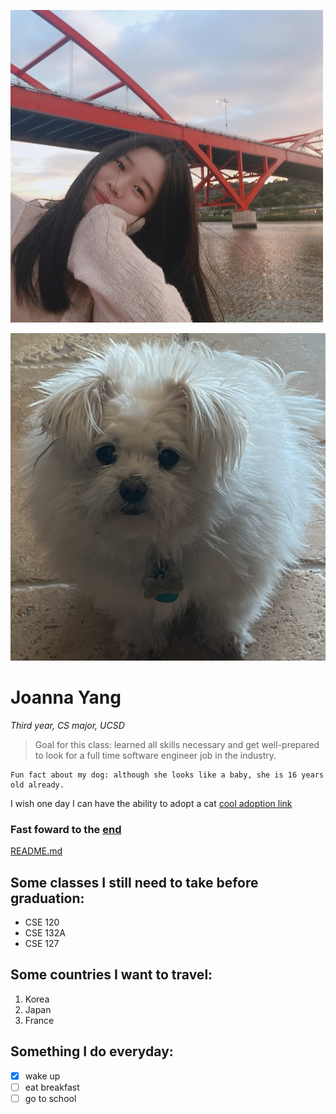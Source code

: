 
[Pictures1]: <>
![Picture1](110MyPicture.png)

[Pictures2]: <>
![Picture2](110MyDog.png)

[Heading]: <>
# Joanna Yang

[Styling text]: <>
*Third year, CS major, UCSD*

[Quoting text]: <>
> Goal for this class: learned all skills necessary and get well-prepared to look for a full time software engineer job in the industry.

[Quoting code]: <>
```
Fun fact about my dog: although she looks like a baby, she is 16 years old already.
```

[External Links]: <>
I wish one day I can have the ability to adopt a cat [cool adoption link](https://www.petsmart.com/adoption/people-saving-pets/ca-adoption-landing.html)

[Section Links]: <>
### Fast foward to the [end](https://github.com/joy002/CSE110/blob/main/index.md#something-i-do-everyday)

[Relative links(Link to another .md file or an image in your repo. If linking to an image, encode it as a regular link rather than an image.)]: <>
[README.md](https://github.com/joy002/CSE110/blob/main/README.md)

[Ordered Lists]: <>
## Some classes I still need to take before graduation:
- CSE 120
- CSE 132A
- CSE 127

[Ordered Lists]: <>
## Some countries I want to travel:
1. Korea
2. Japan
3. France

[Task lists]: <>
## Something I do everyday:
- [x] wake up
- [ ] eat breakfast
- [ ] go to school
